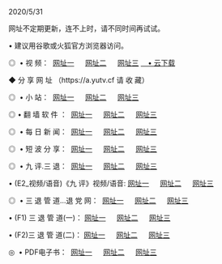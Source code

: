 <p>2020/5/31
<p>网址不定期更新，连不上时，请不同时间再试试。
<p>• 建议用谷歌或火狐官方浏览器访问。
<p>◎  • 视 频： 
<a href="http://mnt.proyectolanuevatierra.com/" target="_blank">网址一</a> 　 
<a href="http://miz.proyectolanuevatierra.com/" target="_blank">网址二</a> 　 
<a href="http://mkn.proyectolanuevatierra.com/b.html" target="_blank">网址三</a>  
<a href="https://yadi.sk/d/d0sUeAOpal3njw" target="_blank">　• 云下载 </a></p>
<p> ◆ 分 享 网 址 （https://a.yutv.cf 请 收 藏） </p>
<p>◎ </span>  •  小 站：  
<a href="http://mnt.proyectolanuevatierra.com/f.html" target="_blank">网址一</a> 　 
<a href="http://miz.proyectolanuevatierra.com/h.html" target="_blank">网址二</a> 　 
<a href="http://mkn.proyectolanuevatierra.com/k/" target="_blank">网址三</a></p>
<p>◎  • 翻 墙 软 件 ：  
<a href="http://mnt.proyectolanuevatierra.com/ff/" target="_blank">网址一</a> 　 
<a href="http://miz.proyectolanuevatierra.com/s/read/a1_nd.html" target="_blank">网址二</a> 　 
<a href="http://mkn.proyectolanuevatierra.com/ff/index.html" target="_blank">网址三</a></p>
<p>◎ </span>  • 每 日 新 闻：  
<a href="http://mnt.proyectolanuevatierra.com/day/" target="_blank">网址一</a> 　 
<a href="http://miz.proyectolanuevatierra.com/day/" target="_blank">网址二</a> 　 
<a href="http://miz.proyectolanuevatierra.com/day/index.html" target="_blank">网址三</a></p>
<p>◎ </span>  • 短 波 分 享：  
<a href="http://mnt.proyectolanuevatierra.com/h/" target="_blank">网址一</a> 　 
<a href="http://miz.proyectolanuevatierra.com/h/" target="_blank">网址二</a> 　 
<a href="http://mkn.proyectolanuevatierra.com/h/index.html" target="_blank">网址三</a></p>
<p>◎   • 九 评.三 退：  
<a href="http://mnt.proyectolanuevatierra.com/t/" target="_blank">网址一</a> 　 
<a href="http://miz.proyectolanuevatierra.com/v2/index.html" target="_blank">网址二</a> 　 
<a href="http://mkn.proyectolanuevatierra.com/tt/index.html" target="_blank">网址三</a> 　</p>
<p>  • (E2_视频/语音)《九 评》视频/语音: 
<a href="http://miz.proyectolanuevatierra.com/7738.html" target="_blank">网址一</a> 　 
<a href="http://mnt.proyectolanuevatierra.com/7614.html" target="_blank">网址二</a> 　 
<a href="http://mkn.proyectolanuevatierra.com/7633.html" target="_blank">网址三</a></p>
<p>◎   • 三 退 管 道...退 党 网：  
<a href="http://mnt.proyectolanuevatierra.com/go/td1.html" target="_blank">网址一</a> 　 
<a href="http://miz.proyectolanuevatierra.com/go/td2.html" target="_blank">网址二</a> 　 
<a href="http://mkn.proyectolanuevatierra.com/go/td3.html" target="_blank">网址三</a></p>
<p>  • (F1) 三 退 管 道(一)： 
<a href="http://mnt.proyectolanuevatierra.com/dd/" target="_blank">网址一</a> 　 
<a href="http://miz.proyectolanuevatierra.com/s/read/a1_tdx.html" target="_blank">网址二</a> 　 
<a href="http://mkn.proyectolanuevatierra.com/dd/" target="_blank">网址三</a></p>
<p>  • (F2)三 退 管 道(二)： 
<a href="http://miz.proyectolanuevatierra.com/d/" target="_blank">网址一</a> 　 
<a href="http://mnt.proyectolanuevatierra.com/d/index.html" target="_blank">网址二</a> 　 
<a href="http://mkn.proyectolanuevatierra.com/d/" target="_blank">网址三</a></p>
<p>◎   • PDF电子书：  
<a href="http://mnt.proyectolanuevatierra.com/p/" target="_blank">网址一</a> 　 
<a href="http://miz.proyectolanuevatierra.com/p/index.html" target="_blank">网址二</a> 　 
<a href="http://mkn.proyectolanuevatierra.com/p/" target="_blank">网址三</a></p>
